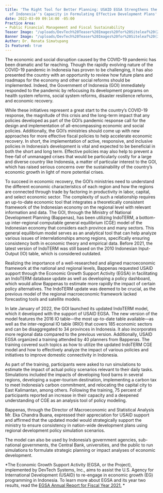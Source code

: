 ```yaml
---
title: 'The Right Tool for Better Planning: USAID EGSA Strengthens the Government
  of Indonesia''s Capacity in Formulating Effective Development Plans'
date: 2022-03-09 09:14:00 -05:00
Practice Area:
- Public Financial Management and Fiscal Sustainability
Teaser Image: "/uploads/DevTech%20Teaser%20Images%20for%20Siteleaf%20(2).png"
Banner Image: "/uploads/DevTech%20Teaser%20Images%20for%20Siteleaf%20(3).png"
Author: Dr. Renata Simatupang
Is Featured: true
---
```


The economic and social disruption caused by the COVID-19 pandemic has been dramatic and far reaching. Though the rapidly evolving nature of the COVID-19 pandemic in Indonesia has proven to be challenging, it has also presented the country with an opportunity to review how future plans and roadmaps for the economy and other social reforms should be implemented. Indeed, the Government of Indonesia (GOI) immediately responded to the pandemic by refocusing its development programs on health system reforms, social system reforms, disaster resilience reforms, and economic recovery. 

While these initiatives represent a great start to the country’s COVID-19 response, the magnitude of this crisis and the long-term impact that any policies developed as part of the GOI’s pandemic response call for the design and implementation of all-encompassing economic and social policies. Additionally, the GOI’s ministries should come up with new approaches for more effective fiscal policies to help accelerate economic recovery. In short, the implementation of active, responsive, and inclusive policies in Indonesia’s development is vital and expected to be beneficial in both the short and long term. Effective policies may also help to prevent a free-fall of unmanaged crises that would be particularly costly for a large and diverse country like Indonesia, a matter of particular interest to the GOI, which has raised serious concerns over the sustainability of the country’s economic growth in light of more potential crises. 

To succeed in economic recovery, the GOI’s ministries need to understand the different economic characteristics of each region and how the regions are connected through trade by factoring in productivity in labor, capital, and select economic sector. The complexity of such a relationship requires an up-to-date economic tool that integrates a theoretically consistent framework of the Indonesian economy on the regional level with relevant information and data. The GOI, through the Ministry of National Development Planning (Bappenas), has been utilizing IndoTERM, a bottom-up inter-regional computable general equilibrium (CGE) model of the Indonesian economy that considers each province and many sectors. This general equilibrium model serves as an analytical tool that can help analyze various issues of interrelationships among regions, specifically ensuring consistency both in economic theory and empirical data. Before 2021, the latest version of IndoTERM was still based on the 2010 Indonesian Input-Output (IO) table, which is considered outdated. 

Realizing the importance of a well-researched and aligned macroeconomic framework at the national and regional levels, Bappenas requested USAID support through the Economic Growth Support Activity (EGSA) in facilitating an IndoTERM database update as well as developing a policy dashboard, which would allow Bappenas to estimate more rapidly the impact of certain policy alternatives. The IndoTERM update was deemed to be crucial, as the previous model of the regional macroeconomic framework lacked forecasting tools and satellite models. 

In late January of 2022, the GOI launched its updated IndoTERM model, which it developed with the support of USAID EGSA. The new version of the model features the 2016 IO table—the most up-to-date table available—as well as the inter-regional IO table (IRIO) that covers 185 economic sectors and can be disaggregated to 34 provinces in Indonesia. It also incorporates more regional data compared to the previous version. Additionally, USAID EGSA organized a training attended by 40 planners from Bappenas. The training covered such topics as how to utilize the updated IndoTERM CGE model and how to effectively analyze the impact of various policies and initiatives to improve domestic connectivity in Indonesia. 

As part of the training, participants were asked to run simulations to estimate the impact of actual policy scenarios relevant to their daily tasks. Simulations included the impacts of developing food barns in several regions, developing a super-tourism destination, implementing a carbon tax to meet Indonesia’s carbon commitment, and relocating the capital city to East Kalimantan, among others. Following the training, 75 percent of participants reported an increase in their capacity and a deepened understanding of CGE as an analysis tool of policy modeling. 

Bappenas, through the Director of Macroeconomic and Statistical Analysis Mr. Eka Chandra Buana, expressed their appreciation for USAID support and affirmed that the updated model would strategically support the ministry to ensure consistency in nation-wide development plans using regional development policy simulation scenarios. 

The model can also be used by Indonesia’s government agencies, sub-national governments, the Central Bank, universities, and the public to run simulations to formulate strategic planning or impact analyses of economic development.

*The Economic Growth Support Activity (EGSA, or the Project), implemented by DevTech Systems, Inc., aims to assist the U.S. Agency for International Development (USAID) to re-engage in economic growth (EG) programming in Indonesia. To learn more about EGSA and its year two results, read the [EGSA Annual Report for Fiscal Year 2021.](https://pdf.usaid.gov/pdf_docs/PA00Z6M4.pdf) *
